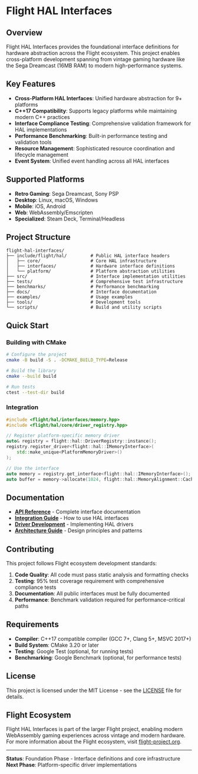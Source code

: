 # Flight HAL Interfaces

## Overview

Flight HAL Interfaces provides the foundational interface definitions for hardware abstraction across the Flight ecosystem. This project enables cross-platform development spanning from vintage gaming hardware like the Sega Dreamcast (16MB RAM) to modern high-performance systems.

## Key Features

- **Cross-Platform HAL Interfaces**: Unified hardware abstraction for 9+ platforms
- **C++17 Compatibility**: Supports legacy platforms while maintaining modern C++ practices  
- **Interface Compliance Testing**: Comprehensive validation framework for HAL implementations
- **Performance Benchmarking**: Built-in performance testing and validation tools
- **Resource Management**: Sophisticated resource coordination and lifecycle management
- **Event System**: Unified event handling across all HAL interfaces

## Supported Platforms

- **Retro Gaming**: Sega Dreamcast, Sony PSP
- **Desktop**: Linux, macOS, Windows
- **Mobile**: iOS, Android  
- **Web**: WebAssembly/Emscripten
- **Specialized**: Steam Deck, Terminal/Headless

## Project Structure

```
flight-hal-interfaces/
├── include/flight/hal/         # Public HAL interface headers
│   ├── core/                   # Core HAL infrastructure
│   ├── interfaces/             # Hardware interface definitions
│   └── platform/               # Platform abstraction utilities
├── src/                        # Interface implementation utilities
├── tests/                      # Comprehensive test infrastructure
├── benchmarks/                 # Performance benchmarking
├── docs/                       # Interface documentation
├── examples/                   # Usage examples
├── tools/                      # Development tools
└── scripts/                    # Build and utility scripts
```

## Quick Start

### Building with CMake

```bash
# Configure the project
cmake -B build -S . -DCMAKE_BUILD_TYPE=Release

# Build the library
cmake --build build

# Run tests
ctest --test-dir build
```

### Integration

```cpp
#include <flight/hal/interfaces/memory.hpp>
#include <flight/hal/core/driver_registry.hpp>

// Register platform-specific memory driver
auto& registry = flight::hal::DriverRegistry::instance();
registry.register_driver<flight::hal::IMemoryInterface>(
    std::make_unique<PlatformMemoryDriver>()
);

// Use the interface
auto memory = registry.get_interface<flight::hal::IMemoryInterface>();
auto buffer = memory->allocate(1024, flight::hal::MemoryAlignment::Cache);
```

## Documentation

- **[API Reference](docs/api/)** - Complete interface documentation
- **[Integration Guide](docs/guides/integration_guide.md)** - How to use HAL interfaces
- **[Driver Development](docs/guides/driver_development.md)** - Implementing HAL drivers
- **[Architecture Guide](docs/architecture/)** - Design principles and patterns

## Contributing

This project follows Flight ecosystem development standards:

1. **Code Quality**: All code must pass static analysis and formatting checks
2. **Testing**: 95% test coverage requirement with comprehensive compliance tests
3. **Documentation**: All public interfaces must be fully documented
4. **Performance**: Benchmark validation required for performance-critical paths

## Requirements

- **Compiler**: C++17 compatible compiler (GCC 7+, Clang 5+, MSVC 2017+)
- **Build System**: CMake 3.20 or later
- **Testing**: Google Test (optional, for running tests)
- **Benchmarking**: Google Benchmark (optional, for performance tests)

## License

This project is licensed under the MIT License - see the [LICENSE](LICENSE) file for details.

## Flight Ecosystem

Flight HAL Interfaces is part of the larger Flight project, enabling modern WebAssembly gaming experiences across vintage and modern hardware. For more information about the Flight ecosystem, visit [flight-project.org](https://flight-project.org).

---

**Status**: Foundation Phase - Interface definitions and core infrastructure  
**Next Phase**: Platform-specific driver implementations

